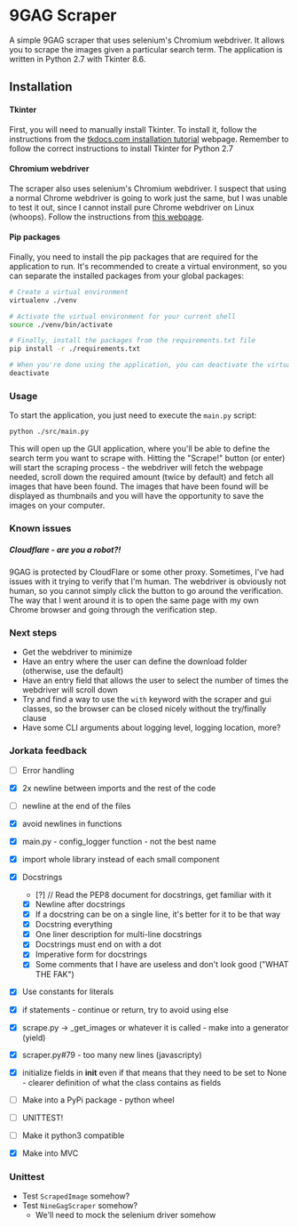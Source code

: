 # 9GAG Scraper

A simple 9GAG scraper that uses selenium's Chromium webdriver. It allows you to scrape the images given a particular
search term. The application is written in Python 2.7 with Tkinter 8.6.

## Installation

#### Tkinter
First, you will need to manually install Tkinter. To install it, follow the instructions from the
[tkdocs.com installation tutorial](https://tkdocs.com/tutorial/install.html) webpage. Remember to follow the correct
instructions to install Tkinter for Python 2.7

#### Chromium webdriver

The scraper also uses selenium's Chromium webdriver. I suspect that using a normal Chrome webdriver is going to work
just the same, but I was unable to test it out, since I cannot install pure Chrome webdriver on Linux (whoops). Follow
the instructions from [this webpage](https://chromedriver.chromium.org/getting-started).

#### Pip packages

Finally, you need to install the pip packages that are required for the application to run. It's recommended to create
a virtual environment, so you can separate the installed packages from your global packages:

```bash
# Create a virtual environment
virtualenv ./venv

# Activate the virtual environment for your current shell
source ./venv/bin/activate

# Finally, install the packages from the requirements.txt file
pip install -r ./requirements.txt

# When you're done using the application, you can deactivate the virtual environment
deactivate
```

### Usage

To start the application, you just need to execute the `main.py` script:

```bash
python ./src/main.py
```

This will open up the GUI application, where you'll be able to define the search term you want to scrape with. Hitting
the "Scrape!" button (or enter) will start the scraping process - the webdriver will fetch the webpage needed, scroll
down the required amount (twice by default) and fetch all images that have been found. The images that have been found
will be displayed as thumbnails and you will have the opportunity to save the images on your computer.

### Known issues

##### Cloudflare - are you a robot?!

9GAG is protected by CloudFlare or some other proxy. Sometimes, I've had issues with it trying to verify that I'm human.
The webdriver is obviously not human, so you cannot simply click the button to go around the verification. The way that
I went around it is to open the same page with my own Chrome browser and going through the verification step.

### Next steps

- Get the webdriver to minimize
- Have an entry where the user can define the download folder (otherwise, use the default)
- Have an entry field that allows the user to select the number of times the webdriver will scroll down
- Try and find a way to use the `with` keyword with the scraper and gui classes, so the browser can be closed
  nicely without the try/finally clause
- Have some CLI arguments about logging level, logging location, more?



### Jorkata feedback

- [ ] Error handling
- [x] 2x newline between imports and the rest of the code
- [ ] newline at the end of the files
- [x] avoid newlines in functions
- [x] main.py - config_logger function - not the best name
- [x] import whole library instead of each small component
- [x] Docstrings
    - [?] // Read the PEP8 document for docstrings, get familiar with it
    - [x] Newline after docstrings
    - [x] If a docstring can be on a single line, it's better for it to be that way
    - [x] Docstring everything
    - [x] One liner description for multi-line docstrings
    - [x] Docstrings must end on with a dot
    - [x] Imperative form for docstrings
    - [x] Some comments that I have are useless and don't look good ("WHAT THE FAK")
- [x] Use constants for literals
- [x] if statements - continue or return, try to avoid using else
- [x] scrape.py -> _get_images or whatever it is called - make into a generator (yield)
- [x] scraper.py#79 - too many new lines (javascripty)
- [x] initialize fields in __init__ even if that means that they need to be set to None - clearer definition of
      what the class contains as fields
- [ ] Make into a PyPi package - python wheel
- [ ] UNITTEST!
- [ ] Make it python3 compatible
- [x] Make into MVC





### Unittest

- Test `ScrapedImage` somehow?
- Test `NineGagScraper` somehow?
    - We'll need to mock the selenium driver somehow
